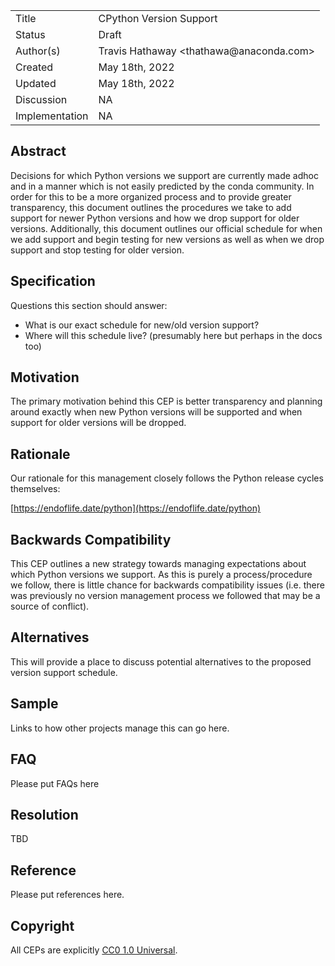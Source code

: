<table>
<tr><td> Title </td><td> CPython Version Support </td>
<tr><td> Status </td><td> Draft </td></tr>
<tr><td> Author(s) </td><td> Travis Hathaway &lt;thathawa@anaconda.com&gt;</td></tr>
<tr><td> Created </td><td> May 18th, 2022</td></tr>
<tr><td> Updated </td><td> May 18th, 2022</td></tr>
<tr><td> Discussion </td><td> NA </td></tr>
<tr><td> Implementation </td><td> NA </td></tr>
</table>

## Abstract

Decisions for which Python versions we support are currently made adhoc and in a manner
which is not easily predicted by the conda community. In order for this to be a more organized
process and to provide greater transparency, this document outlines the procedures we take to
add support for newer Python versions and how we drop support for older versions. Additionally,
this document outlines our official schedule for when we add support and begin testing for new
versions as well as when we drop support and stop testing for older version.

## Specification

Questions this section should answer:

- What is our exact schedule for new/old version support?
- Where will this schedule live? (presumably here but perhaps in the docs too)

## Motivation

The primary motivation behind this CEP is better transparency and planning around exactly
when new Python versions will be supported and when support for older versions will be dropped.

## Rationale 

Our rationale for this management closely follows the Python release cycles themselves:

[https://endoflife.date/python](https://endoflife.date/python)

## Backwards Compatibility

This CEP outlines a new strategy towards managing expectations about which Python versions
we support. As this is purely a process/procedure we follow, there is little chance for
backwards compatibility issues (i.e. there was previously no version management process
we followed that may be a source of conflict).

## Alternatives

This will provide a place to discuss potential alternatives to the proposed version
support schedule.

## Sample

Links to how other projects manage this can go here.

## FAQ

Please put FAQs here

## Resolution

TBD

## Reference

Please put references here.


## Copyright

All CEPs are explicitly [CC0 1.0 Universal](https://creativecommons.org/publicdomain/zero/1.0/).
